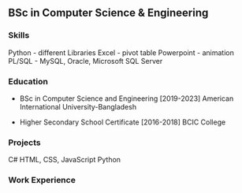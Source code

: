 ## BSc in Computer Science & Engineering

### Skills
Python - different Libraries
Excel - pivot table
Powerpoint - animation
PL/SQL - MySQL, Oracle, Microsoft SQL Server

### Education
- BSc in Computer Science and Engineering [2019-2023]
  American International University-Bangladesh

- Higher Secondary School Certificate [2016-2018]
  BCIC College
  
### Projects
C#
HTML, CSS, JavaScript
Python

### Work Experience
